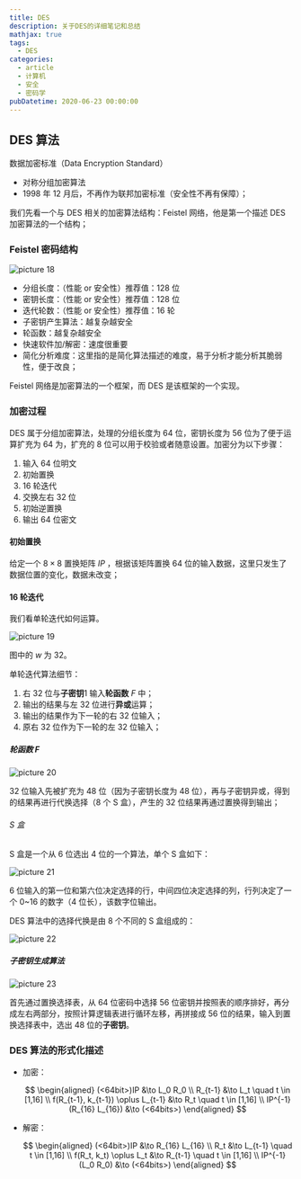 ```yaml
---
title: DES
description: 关于DES的详细笔记和总结
mathjax: true
tags:
  - DES
categories:
  - article
  - 计算机
  - 安全
  - 密码学
pubDatetime: 2020-06-23 00:00:00
---
```


## DES 算法

数据加密标准（Data Encryption Standard）

- 对称分组加密算法
- 1998 年 12 月后，不再作为联邦加密标准（安全性不再有保障）；

我们先看一个与 DES 相关的加密算法结构：Feistel 网络，他是第一个描述 DES 加密算法的一个结构；

### Feistel 密码结构

![picture 18](../../../../../assets/images/0d9a19a91754e1402017955be2a933e8a99ffa5a4d1029cc30ce1e20109f4f44.png)

- 分组长度：（性能 or 安全性）推荐值：128 位
- 密钥长度：（性能 or 安全性）推荐值：128 位
- 迭代轮数：（性能 or 安全性）推荐值：16 轮
- 子密钥产生算法：越复杂越安全
- 轮函数：越复杂越安全
- 快速软件加/解密：速度很重要
- 简化分析难度：这里指的是简化算法描述的难度，易于分析才能分析其脆弱性，便于改良；

Feistel 网络是加密算法的一个框架，而 DES 是该框架的一个实现。

### 加密过程

DES 属于分组加密算法，处理的分组长度为 64 位，密钥长度为 56 位为了便于运算扩充为 64 为，扩充的 8 位可以用于校验或者随意设置。加密分为以下步骤：

1. 输入 64 位明文
2. 初始置换
3. 16 轮迭代
4. 交换左右 32 位
5. 初始逆置换
6. 输出 64 位密文

#### 初始置换

给定一个 $8 \times 8$ 置换矩阵 $IP$ ，根据该矩阵置换 64 位的输入数据，这里只发生了数据位置的变化，数据未改变；

#### 16 轮迭代

我们看单轮迭代如何运算。

![picture 19](../../../../../assets/images/89a7683a4ee52d60a72fa277a5ff08a82a7b27c2595f118364eeebffbb81fd76.png)

图中的 $w$ 为 32。

单轮迭代算法细节：

1. 右 32 位与**子密钥**1 输入**轮函数** $F$ 中；
2. 输出的结果与左 32 位进行**异或**运算；
3. 输出的结果作为下一轮的右 32 位输入；
4. 原右 32 位作为下一轮的左 32 位输入；

##### 轮函数 $F$

![picture 20](../../../../../assets/images/c1b354263132167202b19e2ae70dd089b9a84db2f60d37d72d51d2c83dc6ce04.png)

32 位输入先被扩充为 48 位（因为子密钥长度为 48 位），再与子密钥异或，得到的结果再进行代换选择（8 个 S 盒），产生的 32 位结果再通过置换得到输出；

###### S 盒

S 盒是一个从 6 位选出 4 位的一个算法，单个 S 盒如下：

![picture 21](../../../../../assets/images/f62c043f0c0e43f529b4cd63f9d741dd0d78b622ddb4da13e5e888d4d8aa6422.png)

6 位输入的第一位和第六位决定选择的行，中间四位决定选择的列，行列决定了一个 0~16 的数字（4 位长），该数字位输出。

DES 算法中的选择代换是由 8 个不同的 S 盒组成的：

![picture 22](../../../../../assets/images/01bdec2805bb2817ece7628932abc4aec195638b00b080af71825fb9599cff08.png)

##### 子密钥生成算法

![picture 23](../../../../../assets/images/9369c6a09b83d5ed255c61f9f87ad12f9f4c93b2041f8fb98c2de9b601136b7f.png)

首先通过置换选择表，从 64 位密码中选择 56 位密钥并按照表的顺序排好，再分成左右两部分，按照计算逻辑表进行循环左移，再拼接成 56 位的结果，输入到置换选择表中，选出 48 位的**子密钥**。

### DES 算法的形式化描述

- 加密：

  $$
  \begin{aligned}
  (<64bit>)IP &\to L_0 R_0 \\
  R_{t-1} &\to L_t \quad t \in [1,16] \\
  f(R_{t-1}, k_{t-1}) \oplus L_{t-1} &\to R_t \quad t \in [1,16] \\
  IP^{-1}(R_{16} L_{16}) &\to (<64bits>)
  \end{aligned}
  $$

- 解密：

  $$
  \begin{aligned}
  (<64bit>)IP &\to R_{16} L_{16} \\
  R_t &\to L_{t-1} \quad t \in [1,16] \\
  f(R_t, k_t) \oplus L_t &\to R_{t-1} \quad t \in [1,16] \\
  IP^{-1}(L_0 R_0) &\to (<64bits>)
  \end{aligned}
  $$
